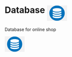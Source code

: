 # Database  <img src="DataBaseLogo.png" align="middle" height="50" alt="Картинка пропала, как жаль">
Database for online shop

</p><img src="DataBaseLogo.png" align="middle" height="50" alt="Картинка пропала, как жаль"></p>
